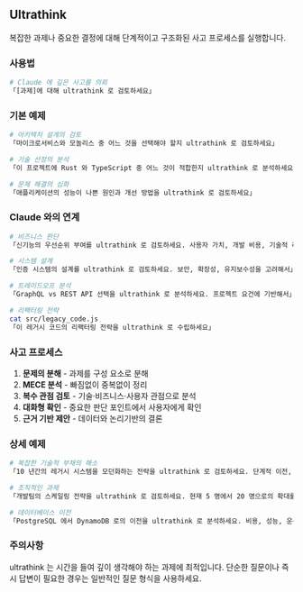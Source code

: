 ## Ultrathink

복잡한 과제나 중요한 결정에 대해 단계적이고 구조화된 사고 프로세스를 실행합니다.

### 사용법

```bash
# Claude 에 깊은 사고를 의뢰
「[과제]에 대해 ultrathink 로 검토하세요」
```

### 기본 예제

```bash
# 아키텍처 설계의 검토
「마이크로서비스와 모놀리스 중 어느 것을 선택해야 할지 ultrathink 로 검토하세요」

# 기술 선정의 분석
「이 프로젝트에 Rust 와 TypeScript 중 어느 것이 적합한지 ultrathink 로 분석하세요」

# 문제 해결의 심화
「애플리케이션의 성능이 나쁜 원인과 개선 방법을 ultrathink 로 검토하세요」
```

### Claude 와의 연계

```bash
# 비즈니스 판단
「신기능의 우선순위 부여를 ultrathink 로 검토하세요. 사용자 가치, 개발 비용, 기술적 리스크 관점으로」

# 시스템 설계
「인증 시스템의 설계를 ultrathink 로 검토하세요. 보안, 확장성, 유지보수성을 고려해서」

# 트레이드오프 분석
「GraphQL vs REST API 선택을 ultrathink 로 분석하세요. 프로젝트 요건에 기반해서」

# 리팩터링 전략
cat src/legacy_code.js
「이 레거시 코드의 리팩터링 전략을 ultrathink 로 수립하세요」
```

### 사고 프로세스

1. **문제의 분해** - 과제를 구성 요소로 분해
2. **MECE 분석** - 빠짐없이 중복없이 정리
3. **복수 관점 검토** - 기술·비즈니스·사용자 관점으로 분석
4. **대화형 확인** - 중요한 판단 포인트에서 사용자에게 확인
5. **근거 기반 제안** - 데이터와 논리기반의 결론

### 상세 예제

```bash
# 복잡한 기술적 부채의 해소
「10 년간의 레거시 시스템을 모던화하는 전략을 ultrathink 로 검토하세요. 단계적 이전, 리스크, ROI 를 포함해서」

# 조직적인 과제
「개발팀의 스케일링 전략을 ultrathink 로 검토하세요. 현재 5 명에서 20 명으로의 확대를 가정」

# 데이터베이스 이전
「PostgreSQL 에서 DynamoDB 로의 이전을 ultrathink 로 분석하세요. 비용, 성능, 운용 측면을 고려해서」
```

### 주의사항

ultrathink 는 시간을 들여 깊이 생각해야 하는 과제에 최적입니다. 단순한 질문이나 즉시 답변이 필요한 경우는 일반적인 질문 형식을 사용하세요.
